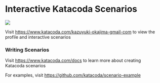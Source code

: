 # Interactive Katacoda Scenarios

[![](http://shields.katacoda.com/katacoda/kazuyuki-okajima-gmail-com/count.svg)](https://www.katacoda.com/kazuyuki-okajima-gmail-com "Get your profile on Katacoda.com")

Visit https://www.katacoda.com/kazuyuki-okajima-gmail-com to view the profile and interactive scenarios

### Writing Scenarios
Visit https://www.katacoda.com/docs to learn more about creating Katacoda scenarios

For examples, visit https://github.com/katacoda/scenario-example
